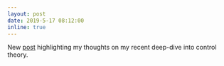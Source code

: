 ```yaml
---
layout: post
date: 2019-5-17 08:12:00
inline: true
---
```


New [post](blog/2019/friedland) highlighting my thoughts on my recent deep-dive into control theory.
